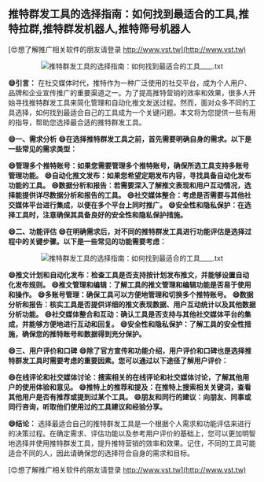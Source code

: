 ## **推特群发工具的选择指南：如何找到最适合的工具,推特拉群,推特群发机器人,推特筛号机器人**

[😍想了解推广相关软件的朋友请登录 http://www.vst.tw](http://www.vst.tw)

 <center><img src="https://vst.tw/MP4/tuiguang/png/2.png" alt="推特群发工具的选择指南：如何找到最适合的工具____.txt"></center>

**😄引言：**
在社交媒体时代，推特作为一种广泛使用的社交平台，成为个人用户、品牌和企业宣传推广的重要渠道之一。为了提高推特营销的效率和效果，很多人开始寻找推特群发工具来简化管理和自动化推文发送过程。然而，面对众多不同的工具选择，如何找到最适合自己的工具成为一个关键问题。本文将为您提供一些有用的指导，帮助您选择最合适的推特群发工具。

**😄一、需求分析**
**😄在选择推特群发工具之前，首先需要明确自身的需求。以下是一些常见的需求类型：**

**😄管理多个推特账号：如果您需要管理多个推特账号，确保所选工具支持多账号管理功能。**
**😄自动化推文发布：如果您希望定期发布内容，寻找具备自动化发布功能的工具。**
**😄数据分析和报告：若需要深入了解推文表现和用户互动情况，选择能提供详尽数据分析和报告的工具。**
**😄社交媒体整合：考虑是否需要与其他社交媒体平台进行集成，以便在多个平台上同时推广。**
**😄安全性和隐私保护：在选择工具时，注意确保其具备良好的安全性和隐私保护措施。**

**😄二、功能评估**
**😄在明确需求后，对不同的推特群发工具进行功能评估是选择过程中的关键步骤。以下是一些常见的功能需要考虑：**

 <center><img src="https://vst.tw/MP4/tuiguang/png/6.png" alt="推特群发工具的选择指南：如何找到最适合的工具____.txt"></center>

**😄推文计划和自动化发布：检查工具是否支持按计划发布推文，并能够设置自动化发布规则。**
**😄推文管理和编辑：了解工具的推文管理和编辑功能是否易于使用和操作。**
**😄多账号管理：确保工具可以方便地管理和切换多个推特账号。**
**😄数据分析和报告：核实工具是否提供详细的推文表现数据、用户互动统计以及其他数据分析功能。**
**😄社交媒体整合和互动：确认工具是否支持与其他社交媒体平台的集成，并能够方便地进行互动和回复。**
**😄安全性和隐私保护：了解工具的安全性措施，确保您的推特账号和数据得到充分保护。**

**😄三、用户评价和口碑**
**😄除了官方宣传和功能介绍，用户评价和口碑也是选择推特群发工具时需要考虑的重要因素。您可以通过以下途径了解用户评价：**

**😄在线评论和社交媒体讨论：搜索相关的在线评论和社交媒体讨论，了解其他用户的使用体验和意见。**
**😄推特上的推荐和提及：在推特上搜索相关关键词，查看其他用户是否有推荐或提到过某个工具。**
**😄朋友和同行的建议：向朋友、同事或同行咨询，听取他们使用过的工具建议和经验分享。**

**😄结论：**
选择最适合自己的推特群发工具是一个根据个人需求和功能评估来进行的决策过程。在确定需求、评估功能以及参考用户评价的基础上，您可以更加明智地选择并使用推特群发工具，提升推特营销的效率和效果。记住，不同的工具可能适合不同的人，因此请确保您的选择符合自身的需求和目标。

[😍想了解推广相关软件的朋友请登录 http://www.vst.tw](http://www.vst.tw)



